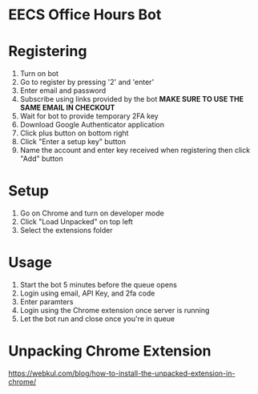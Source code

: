 # EECS Office Hours Bot

# Registering

1. Turn on bot
2. Go to register by pressing '2' and 'enter'
3. Enter email and password
4. Subscribe using links provided by the bot **MAKE SURE TO USE THE SAME EMAIL IN CHECKOUT**
5. Wait for bot to provide temporary 2FA key
6. Download Google Authenticator application
7. Click plus button on bottom right
8. Click "Enter a setup key" button
9. Name the account and enter key received when registering then click "Add" button

# Setup

1. Go on Chrome and turn on developer mode
2. Click "Load Unpacked" on top left
3. Select the extensions folder


# Usage

1. Start the bot 5 minutes before the queue opens
2. Login using email, API Key, and 2fa code
3. Enter paramters
4. Login using the Chrome extension once server is running
5. Let the bot run and close once you're in queue

# Unpacking Chrome Extension
https://webkul.com/blog/how-to-install-the-unpacked-extension-in-chrome/

